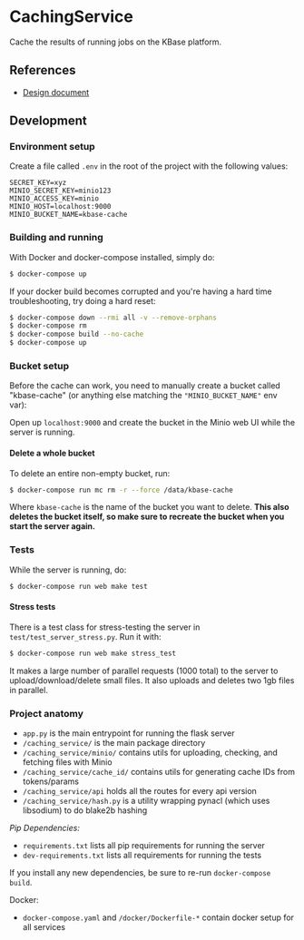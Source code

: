 # CachingService

Cache the results of running jobs on the KBase platform.

## References

* [Design document](docs/design.md)

## Development

### Environment setup

Create a file called `.env` in the root of the project with the following values:

```
SECRET_KEY=xyz
MINIO_SECRET_KEY=minio123
MINIO_ACCESS_KEY=minio
MINIO_HOST=localhost:9000
MINIO_BUCKET_NAME=kbase-cache
```

### Building and running

With Docker and docker-compose installed, simply do:

```sh
$ docker-compose up
```

If your docker build becomes corrupted and you're having a hard time troubleshooting, try doing a hard reset:

```sh
$ docker-compose down --rmi all -v --remove-orphans
$ docker-compose rm
$ docker-compose build --no-cache
$ docker-compose up
```

### Bucket setup

Before the cache can work, you need to manually create a bucket called "kbase-cache" (or anything else matching the `"MINIO_BUCKET_NAME"` env var):

Open up `localhost:9000` and create the bucket in the Minio web UI while the server is running.

#### Delete a whole bucket

To delete an entire non-empty bucket, run:

```sh
$ docker-compose run mc rm -r --force /data/kbase-cache
```

Where `kbase-cache` is the name of the bucket you want to delete. **This also deletes the bucket itself, so make sure to recreate the bucket when you start the server again.**

### Tests

While the server is running, do:

```sh
$ docker-compose run web make test
```

#### Stress tests

There is a test class for stress-testing the server in `test/test_server_stress.py`. Run it with:

```sh
$ docker-compose run web make stress_test
```

It makes a large number of parallel requests (1000 total) to the server to upload/download/delete small files.
It also uploads and deletes two 1gb files in parallel.

### Project anatomy

* `app.py` is the main entrypoint for running the flask server
* `/caching_service/` is the main package directory
* `/caching_service/minio/` contains utils for uploading, checking, and fetching files with Minio
* `/caching_service/cache_id/` contains utils for generating cache IDs from tokens/params
* `/caching_service/api` holds all the routes for every api version
* `/caching_service/hash.py` is a utility wrapping pynacl (which uses libsodium) to do blake2b hashing

_Pip Dependencies:_

* `requirements.txt` lists all pip requirements for running the server
* `dev-requirements.txt` lists all requirements for running the tests

If you install any new dependencies, be sure to re-run `docker-compose build`.

Docker:

* `docker-compose.yaml` and `/docker/Dockerfile-*` contain docker setup for all services

